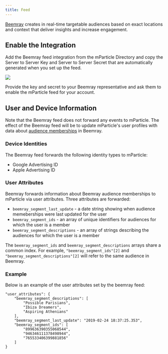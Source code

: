 ```yaml
---
title: Feed
---
```


[Beemray](https://www.beemray.com/) creates in real-time targetable audiences based on exact locations and context that deliver insights and increase engagement.

## Enable the Integration

Add the Beemray feed integration from the mParticle Directory and copy the Server to Server Key and Server to Server Secret that are automatically generated when you set up the feed.

![](/images/beemray-feed-credentials.png)

Provide the key and secret to your Beemray representative and ask them to enable the mParticle feed for your account.

## User and Device Information

Note that the Beemray feed does not forward any events to mParticle. The effect of the Beemray feed will be to update mParticle's user profiles with data about [audience memberships](https://documentation.beemray.com/#audience-management) in Beemray.

### Device Identities

The Beemray feed forwards the following identity types to mParticle:

* Google Advertising ID
* Apple Advertising ID

### User Attributes

Beemray forwards information about Beemray audience memberships to mParticle via user attributes. Three attributes are forwarded:

* `beemray_segment_last_update` - a date string showing when audience memeberships were last updated for the user
* `beemray_segment_ids` - an array of unique identifiers for audiences for which the user is a member
* `beemray_segment_descriptions` - an array of strings describing the audiences for which the user is a member

The `beemray_segment_ids` and `beemray_segment_descriptions` arrays share a common index. For example, `"beemray_segment_ids"[2]` and `"beemray_segment_descriptions"[2]` will refer to the same audience in Beemray.

### Example

Below is an example of the user attributes set by the beemray feed:

```
"user_attributes": {
    "beemray_segment_descriptions": [
        "Possible Parisians",
        "Ibiza Dreamers",
        "Aspiring Athenians"
    ],
    "beemray_segment_last_update": "2019-02-24 18:37:25.353",
    "beemray_segment_ids": [
        "899636390355068544",
        "946346111378498944",
        "765533406399881856"
    ]
}
```


